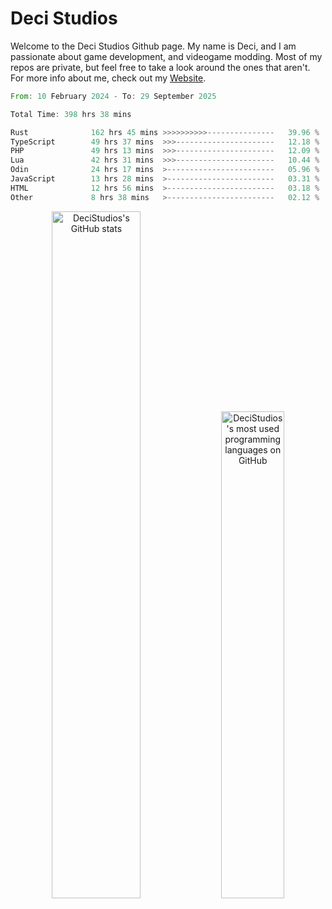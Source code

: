 # Deci Studios
Welcome to the Deci Studios Github page. My name is Deci, and I am passionate about game development, and videogame modding. Most of my repos are private, but feel free to take a look around the ones that aren't.
For more info about me, check out my <a href="https://decidev.co.uk" target="_blank">Website</a>.
<!--START_SECTION:waka-->

```rust
From: 10 February 2024 - To: 29 September 2025

Total Time: 398 hrs 38 mins

Rust              162 hrs 45 mins >>>>>>>>>>---------------   39.96 %
TypeScript        49 hrs 37 mins  >>>----------------------   12.18 %
PHP               49 hrs 13 mins  >>>----------------------   12.09 %
Lua               42 hrs 31 mins  >>>----------------------   10.44 %
Odin              24 hrs 17 mins  >------------------------   05.96 %
JavaScript        13 hrs 28 mins  >------------------------   03.31 %
HTML              12 hrs 56 mins  >------------------------   03.18 %
Other             8 hrs 38 mins   >------------------------   02.12 %
```

<!--END_SECTION:waka-->
<p align="center">
  <a href="https://github.com/anuraghazra/github-readme-stats" target="_blank"><img src="https://github-readme-stats.vercel.app/api?username=decistudios&show_icons=true&count_private=true&theme=omni&hide_border=true" alt="DeciStudios's GitHub stats" width="53.1%" /></a>
  <a href="https://github.com/anuraghazra/github-readme-stats" target="_blank"><img width="44.7%" src="https://github-readme-stats.vercel.app/api/top-langs/?username=decistudios&theme=omni&layout=compact&hide_border=true&langs_count=6" alt="DeciStudios's most used programming languages on GitHub" /></a>
</p>


